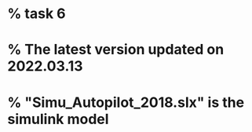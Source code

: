 # % task 6
# % The latest version updated on 2022.03.13
# % "Simu_Autopilot_2018.slx" is the simulink model
